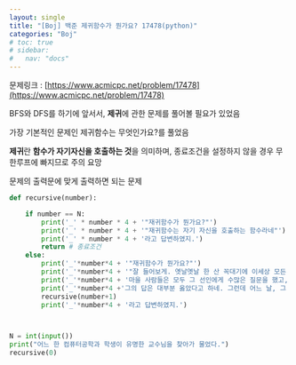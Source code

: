 ```yaml
---
layout: single
title: "[Boj] 백준 제귀함수가 뭔가요? 17478(python)"
categories: "Boj"
# toc: true
# sidebar:
#   nav: "docs"
---
```


문제링크 : [https://www.acmicpc.net/problem/17478](https://www.acmicpc.net/problem/17478)

BFS와 DFS를 하기에 앞서서, **제귀**에 관한 문제를 풀어볼 필요가 있었음

가장 기본적인 문제인 제귀함수는 무엇인가요?를 풀었음

**제귀**란 **함수가 자기자신을 호출하는 것**을 의미하며, 종료조건을 설정하지 않을 경우 무한루프에 빠지므로 주의 요망

문제의 출력문에 맞게 출력하면 되는 문제

```python
def recursive(number):

    if number == N:
        print('_' * number * 4 + '"재귀함수가 뭔가요?"')
        print('_' * number * 4 + '"재귀함수는 자기 자신을 호출하는 함수라네"')
        print('_' * number * 4 + '라고 답변하였지.')
        return # 종료조건
    else:
        print('_'*number*4 + '"재귀함수가 뭔가요?"')
        print('_'*number*4 + '"잘 들어보게. 옛날옛날 한 산 꼭대기에 이세상 모든 지식을 통달한 선인이 있었어.')
        print('_'*number*4 + '마을 사람들은 모두 그 선인에게 수많은 질문을 했고, 모두 지혜롭게 대답해 주었지.')
        print('_'*number*4 +'그의 답은 대부분 옳았다고 하네. 그런데 어느 날, 그 선인에게 한 선비가 찾아와서 물었어."')
        recursive(number+1)
        print('_'*number*4 + '라고 답변하였지.')



N = int(input())
print("어느 한 컴퓨터공학과 학생이 유명한 교수님을 찾아가 물었다.")
recursive(0)

```
